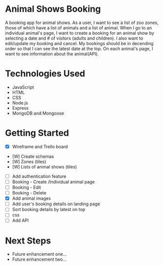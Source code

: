 # Animal Shows Booking
A booking app for animal shows. 
As a user, I want to see a list of zoo zones, those of which have a list of animals and a list of animal. When I go to an individual animal's page, I want to create a booking for an animal show by selecting a date and # of visitors (adults and children). I also want to edit/update my booking and cancel. My bookings should be in decending order so that I can see the latest date at the top. On each animal's page, I want to see information about the animal(API). 

# Technologies Used

- JavaScript
- HTML
- CSS
- Node.js
- Express
- MongoDB and Mongoose

# Getting Started
- [X] Wireframe and Trello board
- [W] Create schemas
- [W] Zones (tiles)
- [W] Lists of animal shows (tiles)
- [ ] Add authentication feature
- [ ] Booking - Create /Individual animal page
- [ ] Booking - Edit
- [ ] Booking - Delete
- [X] Add animal images
- [ ] Add user's booking details on landing page
- [ ] Sort booking details by latest on top
- [ ] css
- [ ] Add API

# Next Steps

- Future enhancement one...
- Future enhancement two... 